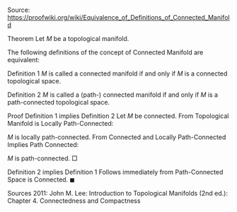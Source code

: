 # 

Source: https://proofwiki.org/wiki/Equivalence_of_Definitions_of_Connected_Manifold



Theorem
Let $M$ be a topological manifold.

The following definitions of the concept of Connected Manifold are equivalent:

Definition 1
$M$ is called a connected manifold if and only if $M$ is a connected topological space.

Definition 2
$M$ is called a (path-) connected manifold if and only if $M$ is a path-connected topological space.


Proof
Definition 1 implies Definition 2
Let $M$ be connected.
From Topological Manifold is Locally Path-Connected:

$M$ is locally path-connected.
From Connected and Locally Path-Connected Implies Path Connected:

$M$ is path-connected.
$\Box$


Definition 2 implies Definition 1
Follows immediately from Path-Connected Space is Connected.
$\blacksquare$


Sources
2011: John M. Lee: Introduction to Topological Manifolds (2nd ed.): Chapter $4.$ Connectedness and Compactness




